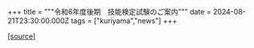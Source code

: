 +++
title = """令和6年度後期　技能検定試験のご案内"""
date = 2024-08-21T23:30:00.000Z
tags = ["kuriyama","news"]
+++


[[source]](https://www.town.kuriyama.hokkaido.jp/soshiki/51/19212.html)
